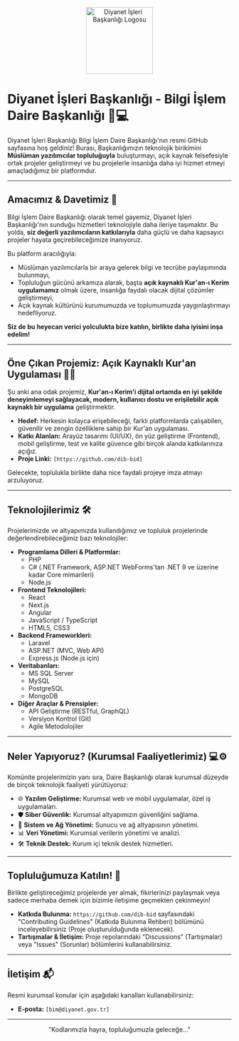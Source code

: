 <p align="center">
  <img src="https://upload.wikimedia.org/wikipedia/commons/thumb/4/46/Diyanet_%C4%B0%C5%9Fleri_Ba%C5%9Fkanl%C4%B1%C4%9F%C4%B1_yeni_logo.svg/1024px-Diyanet_%C4%B0%C5%9Fleri_Ba%C5%9Fkanl%C4%B1%C4%9F%C4%B1_yeni_logo.svg.png" alt="Diyanet İşleri Başkanlığı Logosu" width="150"/>
</p>

# Diyanet İşleri Başkanlığı - Bilgi İşlem Daire Başkanlığı 🤝💻

Diyanet İşleri Başkanlığı Bilgi İşlem Daire Başkanlığı'nın resmi GitHub sayfasına hoş geldiniz! Burası, Başkanlığımızın teknolojik birikimini **Müslüman yazılımcılar topluluğuyla** buluşturmayı, açık kaynak felsefesiyle ortak projeler geliştirmeyi ve bu projelerle insanlığa daha iyi hizmet etmeyi amaçladığımız bir platformdur.

---

## Amacımız & Davetimiz 🌟

Bilgi İşlem Daire Başkanlığı olarak temel gayemiz, Diyanet İşleri Başkanlığı'nın sunduğu hizmetleri teknolojiyle daha ileriye taşımaktır. Bu yolda, **siz değerli yazılımcıların katkılarıyla** daha güçlü ve daha kapsayıcı projeler hayata geçirebileceğimize inanıyoruz.

Bu platform aracılığıyla:
*   Müslüman yazılımcılarla bir araya gelerek bilgi ve tecrübe paylaşımında bulunmayı,
*   Topluluğun gücünü arkamıza alarak, başta **açık kaynaklı Kur'an-ı Kerim uygulamamız** olmak üzere, insanlığa faydalı olacak dijital çözümler geliştirmeyi,
*   Açık kaynak kültürünü kurumumuzda ve toplumumuzda yaygınlaştırmayı hedefliyoruz.

**Siz de bu heyecan verici yolculukta bize katılın, birlikte daha iyisini inşa edelim!**

---

## Öne Çıkan Projemiz: Açık Kaynaklı Kur'an Uygulaması 📖✨

Şu anki ana odak projemiz, **Kur'an-ı Kerim'i dijital ortamda en iyi şekilde deneyimlemeyi sağlayacak, modern, kullanıcı dostu ve erişilebilir açık kaynaklı bir uygulama** geliştirmektir.

*   **Hedef:** Herkesin kolayca erişebileceği, farklı platformlarda çalışabilen, güvenilir ve zengin özelliklere sahip bir Kur'an uygulaması.
*   **Katkı Alanları:** Arayüz tasarımı (UI/UX), ön yüz geliştirme (Frontend), mobil geliştirme, test ve kalite güvence gibi birçok alanda katkılarınıza açığız.
*   **Proje Linki:** `[https://github.com/dib-bid]`

Gelecekte, toplulukla birlikte daha nice faydalı projeye imza atmayı arzuluyoruz.

---

## Teknolojilerimiz 🛠️

Projelerimizde ve altyapımızda kullandığımız ve topluluk projelerinde değerlendirebileceğimiz bazı teknolojiler:

*   **Programlama Dilleri & Platformlar:**
    *   PHP
    *   C# (.NET Framework, ASP.NET WebForms'tan .NET 9 ve üzerine kadar Core mimarileri)
    *   Node.js
*   **Frontend Teknolojileri:**
    *   React
    *   Next.js
    *   Angular
    *   JavaScript / TypeScript
    *   HTML5, CSS3
*   **Backend Frameworkleri:**
    *   Laravel
    *   ASP.NET (MVC, Web API)
    *   Express.js (Node.js için)
*   **Veritabanları:**
    *   MS SQL Server
    *   MySQL
    *   PostgreSQL
    *   MongoDB
*   **Diğer Araçlar & Prensipler:**
    *   API Geliştirme (RESTful, GraphQL)
    *   Versiyon Kontrol (Git)
    *   Agile Metodolojiler

---

## Neler Yapıyoruz? (Kurumsal Faaliyetlerimiz) 💻⚙️

Komünite projelerimizin yanı sıra, Daire Başkanlığı olarak kurumsal düzeyde de birçok teknolojik faaliyeti yürütüyoruz:

*   🌐 **Yazılım Geliştirme:** Kurumsal web ve mobil uygulamalar, özel iş uygulamaları.
*   🛡️ **Siber Güvenlik:** Kurumsal altyapımızın güvenliğini sağlama.
*   🔧 **Sistem ve Ağ Yönetimi:** Sunucu ve ağ altyapısının yönetimi.
*   📊 **Veri Yönetimi:** Kurumsal verilerin yönetimi ve analizi.
*   🛠️ **Teknik Destek:** Kurum içi teknik destek hizmetleri.

---

## Topluluğumuza Katılın! 🚀

Birlikte geliştireceğimiz projelerde yer almak, fikirlerinizi paylaşmak veya sadece merhaba demek için bizimle iletişime geçmekten çekinmeyin!

*   **Katkıda Bulunma:** `https://github.com/dib-bid` sayfasındaki "Contributing Guidelines" (Katkıda Bulunma Rehberi) bölümünü inceleyebilirsiniz (Proje oluşturulduğunda eklenecek).
*   **Tartışmalar & İletişim:** Proje repolarındaki "Discussions" (Tartışmalar) veya "Issues" (Sorunlar) bölümlerini kullanabilirsiniz.

---

## İletişim 📬

Resmi kurumsal konular için aşağıdaki kanalları kullanabilirsiniz:

*   **E-posta:** `[bim@diyanet.gov.tr]`

---

<p align="center">
  "Kodlarımızla hayra, topluluğumuzla geleceğe..."
</p>
